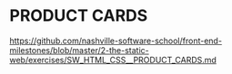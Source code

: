 # PRODUCT CARDS

https://github.com/nashville-software-school/front-end-milestones/blob/master/2-the-static-web/exercises/SW_HTML_CSS__PRODUCT_CARDS.md